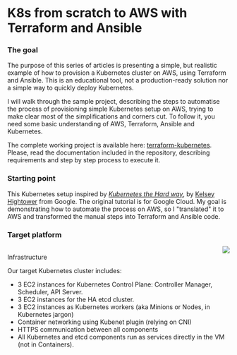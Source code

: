 # K8s from scratch to AWS with Terraform and Ansible

### The goal

The purpose of this series of articles is presenting a simple, but realistic example of how to provision a Kubernetes cluster on AWS, using Terraform and Ansible. This is an educational tool, not a production-ready solution nor a simple way to quickly deploy Kubernetes.

I will walk through the sample project, describing the steps to automatise the process of provisioning simple Kubernetes setup on AWS, trying to make clear most of the simplifications and corners cut. To follow it, you need some basic understanding of AWS, Terraform, Ansible and Kubernetes.

The complete working project is available here: [terraform-kubernetes](https://github.com/ehime/terraform-kubernetes). Please, read the documentation included in the repository, describing requirements and step by step process to execute it.


### Starting point

This Kubernetes setup inspired by _[Kubernetes the Hard way](https://github.com/kelseyhightower/kubernetes-the-hard-way)_, by [Kelsey Hightower](https://github.com/kelseyhightower) from Google. The original tutorial is for Google Cloud. My goal is demonstrating how to automate the process on AWS, so I "translated" it to AWS and transformed the manual steps into Terraform and Ansible code.


### Target platform

<img style='float:right' src='assets/k8snthw-infrastructure.png' />

<div style='float:left'>
Infrastructure

Our target Kubernetes cluster includes:

- 3 EC2 instances for Kubernetes Control Plane: Controller Manager, Scheduler, API Server.
- 3 EC2 instances for the HA etcd cluster.
- 3 EC2 instances as Kubernetes workers (aka Minions or Nodes, in Kubernetes jargon)
- Container networking using Kubenet plugin (relying on CNI)
- HTTPS communication between all components
- All Kubernetes and etcd components run as services directly in the VM (not in Containers).
</div>

